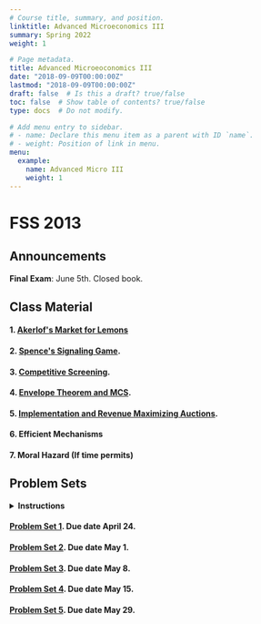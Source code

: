 ```yaml
---
# Course title, summary, and position.
linktitle: Advanced Microeconomics III
summary: Spring 2022
weight: 1

# Page metadata.
title: Advanced Microeoconomics III
date: "2018-09-09T00:00:00Z"
lastmod: "2018-09-09T00:00:00Z"
draft: false  # Is this a draft? true/false
toc: false  # Show table of contents? true/false
type: docs  # Do not modify.

# Add menu entry to sidebar.
# - name: Declare this menu item as a parent with ID `name`.
# - weight: Position of link in menu.
menu:
  example:
    name: Advanced Micro III
    weight: 1
---
```

# FSS 2013
## Announcements

**Final Exam**: June 5th. Closed book.



## Class Material

#### 1. [Akerlof's Market for Lemons](../../files/microiii/1_Akerlof.pdf)

<!-- #### 2. Spence's Signaling Game -->

#### 2. [Spence's Signaling Game](../../files/microiii/2_Spence.pdf).

<!-- #### 3. Competitive Screening -->

#### 3. [Competitive Screening](../../files/microiii/3_Screening.pdf).

<!-- #### 4. Envelope Theorem -->

#### 4. [Envelope Theorem and MCS](../../files/microiii/4_MCS.pdf).

<!-- #### 5. Implementation and Revenue Maximizing Auctions -->

#### 5. [Implementation and Revenue Maximizing Auctions](../../files/microiii/5_MechDesign_1.pdf).

#### 6. Efficient Mechanisms

<!-- #### 6. [Efficient Mechanisms](../../files/microiii/MechDesign-2.pdf) (I fixed some typos and updated proof that we covered in class on June 6) -->

#### 7. Moral Hazard (If time permits)

<!-- #### 4. [Moral Hazard](../../files/microiii/MoralHazard.pdf). -->

## Problem Sets
<details><summary><b>Instructions</b></summary>
<ul>
<li> You may collaborate on assignments in groups of up to three students.</li>
<li> Each group must submit a single set of answers.</li>
<li> Provide <b>clear</b> and <b>concise</b> answers to all questions.</li>
<li> Both typed and handwritten submissions are accepted.</li>
<li> If submitting a handwritten assignment, ensure your handwriting is legible.</li>
<li> The preferred submission format is a PDF sent via email to the TA, but physical submissions are also accepted.</li>
<li> Feel free to ask questions or provide comments via email (e.g. clarifying questions, reporting typos, etc.).</li>
</ul>
</details>

#### [Problem Set 1](../../files/microiii/ProblemSet_1.pdf). Due date April 24.

#### [Problem Set 2](../../files/microiii/ProblemSet_2.pdf). Due date May 1.

#### [Problem Set 3](../../files/microiii/ProblemSet_3.pdf). Due date May 8.

#### [Problem Set 4](../../files/microiii/ProblemSet_4.pdf). Due date May 15.

#### [Problem Set 5](../../files/microiii/ProblemSet_5.pdf). Due date May 29.

<!-- #### [Problem Set 6](../../files/microiii/ProblemSet_6.pdf). Due date June 4. -->
